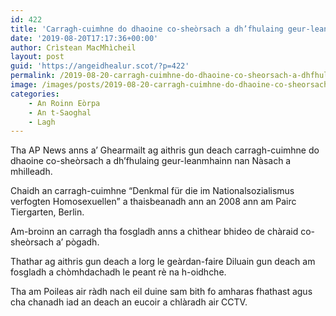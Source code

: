 ```yaml
---
id: 422
title: 'Carragh-cuimhne do dhaoine co-sheòrsach a dh’fhulaing geur-leanmhainn nan Nàsach air a mhilleadh'
date: '2019-08-20T17:17:36+00:00'
author: Crìstean MacMhìcheil
layout: post
guid: 'https://angeidhealur.scot/?p=422'
permalink: /2019-08-20-carragh-cuimhne-do-dhaoine-co-sheorsach-a-dhfhulaing-geur-leanmhainn-nan-nasach-air-a-mhilleadh/
image: /images/posts/2019-08-20-carragh-cuimhne-do-dhaoine-co-sheorsach-a-dh-fhulaing-geur-leanmhainn-nan-nasach-air-a-mhilleadh-scaled.webp
categories:
    - An Roinn Eòrpa
    - An t-Saoghal
    - Lagh
---
```


Tha AP News anns a’ Ghearmailt ag aithris gun deach carragh-cuimhne do dhaoine co-sheòrsach a dh’fhulaing geur-leanmhainn nan Nàsach a mhilleadh.

Chaidh an carragh-cuimhne “Denkmal für die im Nationalsozialismus verfogten Homosexuellen” a thaisbeanadh ann an 2008 ann am Pairc Tiergarten, Berlin.

Am-broinn an carragh tha fosgladh anns a chìthear bhideo de chàraid co-sheòrsach a’ pògadh.

Thathar ag aithris gun deach a lorg le geàrdan-faire Diluain gun deach am fosgladh a chòmhdachadh le peant rè na h-oidhche.

Tha am Poileas air ràdh nach eil duine sam bith fo amharas fhathast agus cha chanadh iad an deach an eucoir a chlàradh air CCTV.
